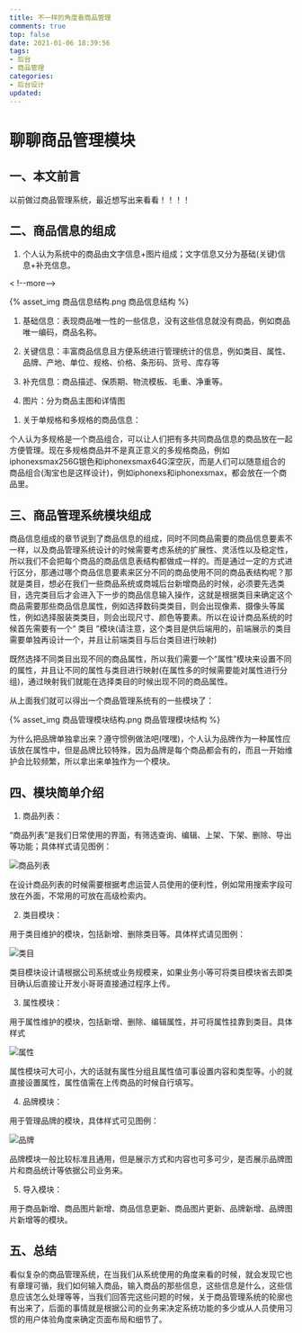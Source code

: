 ```yaml
---
title: 不一样的角度看商品管理
comments: true
top: false
date: 2021-01-06 18:39:56
tags: 
- 后台
- 商品管理
categories:
- 后台设计
updated:
---
```


# 聊聊商品管理模块

## 一、本文前言

以前做过商品管理系统，最近想写出来看看！！！！

## 二、商品信息的组成

1. 个人认为系统中的商品由文字信息+图片组成；文字信息又分为基础(关键)信息+补充信息。

< !--more-->

{% asset_img 商品信息结构.png 商品信息结构 %}

1) 基础信息：表现商品唯一性的一些信息，没有这些信息就没有商品，例如商品唯一编码，商品名称。

2) 关键信息：丰富商品信息且方便系统进行管理统计的信息，例如类目、属性、品牌、产地、单位、规格、价格、条形码、货号、库存等

3) 补充信息：商品描述、保质期、物流模板、毛重、净重等。

4) 图片：分为商品主图和详情图

1. 关于单规格和多规格的商品信息：

个人认为多规格是一个商品组合，可以让人们把有多共同商品信息的商品放在一起方便管理。现在多规格商品并不是真正意义的多规格商品，例如iphonexsmax256G银色和iphonexsmax64G深空灰，而是人们可以随意组合的商品组合(淘宝也是这样设计)，例如iphonexs和iphonexsmax，都会放在一个商品里。

## 三、商品管理系统模块组成

商品信息组成的章节说到了商品信息的组成，同时不同商品需要的商品信息要素不一样，以及商品管理系统设计的时候需要考虑系统的扩展性、灵活性以及稳定性，所以我们不会把每个商品的商品信息表结构都做成一样的。而是通过一定的方式进行区分，那通过哪个商品信息要素来区分不同的商品使用不同的商品表结构呢？那就是类目，想必在我们一些商品系统或商城后台新增商品的时候，必须要先选类目，选完类目后才会进入下一步的商品信息输入操作，这就是根据类目来确定这个商品需要那些商品信息属性，例如选择数码类类目，则会出现像素、摄像头等属性，例如选择服装类类目，则会出现尺寸、颜色等要素。所以在设计商品系统的时候首先需要有一个“ 类目 ”模块(请注意，这个类目是供后端用的，前端展示的类目需要单独再设计一个，并且让前端类目与后台类目进行映射)

既然选择不同类目出现不同的商品属性，所以我们需要一个“属性”模块来设置不同的属性，并且让不同的属性与类目进行映射(在属性多的时候需要能对属性进行分组)，通过映射我们就能在选择类目的时候出现不同的商品属性。

从上面我们就可以得出一个商品管理系统有的一些模块了：

{% asset_img 商品管理模块结构.png 商品管理模块结构 %}

为什么把品牌单独拿出来？遵守惯例做法吧(嘿嘿)，个人认为品牌作为一种属性应该放在属性中，但是品牌比较特殊，因为品牌是每个商品都会有的，而且一开始维护会比较频繁，所以拿出来单独作为一个模块。

## 四、模块简单介绍
1. 商品列表：

“商品列表”是我们日常使用的界面，有筛选查询、编辑、上架、下架、删除、导出等功能；具体样式请见图例：

![商品列表](https://i.loli.net/2021/01/07/Apul25CGVUYM7D6.png)

在设计商品列表的时候需要根据考虑运营人员使用的便利性，例如常用搜索字段可放在外面，不常用的可放在高级检索内。

2. 类目模块：

用于类目维护的模块，包括新增、删除类目等。具体样式请见图例：

![类目](https://i.loli.net/2021/01/07/VfGOx5KZdpgUW3l.png)

类目模块设计请根据公司系统或业务规模来，如果业务小等可将类目模块省去即类目确认后直接让开发小哥哥直接通过程序上传。

3. 属性模块：

用于属性维护的模块，包括新增、删除、编辑属性，并可将属性挂靠到类目。具体样式

![属性](https://i.loli.net/2021/01/07/qLmWQ6eutn3p1yT.png)

属性模块可大可小，大的话就有属性分组且属性值可事设置内容和类型等。小的就直接设置属性，属性值需在上传商品的时候自行填写。

4. 品牌模块：

用于管理品牌的模块，具体样式可见图例：

![品牌](https://i.loli.net/2021/01/07/LyVkoQh3T5ZY1Gi.png)

品牌模块一般比较标准且通用，但是展示方式和内容也可多可少，是否展示品牌图片和商品统计等依据公司业务来。

5. 导入模块：

用于商品新增、商品图片新增、商品信息更新、商品图片更新、品牌新增、品牌图片新增等的模块。

## 五、总结

看似复杂的商品管理系统，在当我们从系统使用的角度来看的时候，就会发现它也有章理可循，我们如何输入商品，输入商品的那些信息，这些信息是什么，这些信息应该怎么处理等等，当我们回答完这些问题的时候，关于商品管理系统的轮廓也有出来了，后面的事情就是根据公司的业务来决定系统功能的多少或从人员使用习惯的用户体验角度来确定页面布局和细节了。

